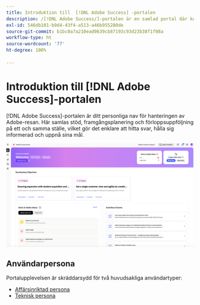 ```yaml
---
title: Introduktion till  [!DNL Adobe Success] -portalen
description: /[!DNL Adobe Success/]-portalen är en samlad portal där kunderna kan skicka in ärenden, visa ärendestatus och få tillgång till support och planeringsverktyg.
exl-id: 546db101-b9d4-43f4-a513-a46b955280de
source-git-commit: b1bc0a7a210ead0639cb87193c93d23b38f1f08a
workflow-type: ht
source-wordcount: '77'
ht-degree: 100%

---
```


# Introduktion till [!DNL Adobe Success]-portalen

[!DNL Adobe Success]-portalen är ditt personliga nav för hanteringen av Adobe-resan. Här samlas stöd, framgångsplanering och förloppsuppföljning på ett och samma ställe, vilket gör det enklare att hitta svar, hålla sig informerad och uppnå sina mål.

![adobe-success-portal-hompage](/help/adobe-success-portal/assets/overview-and-business-persona-overview.png)

## Användarpersona

Portalupplevelsen är skräddarsydd för två huvudsakliga användartyper:

* [Affärsinriktad persona](/help/adobe-success-portal/business-persona/key-functionalities-for-business-persona.md)
* [Teknisk persona](/help/adobe-success-portal/technical-persona/key-functionalities-for-technical-persona.md)
